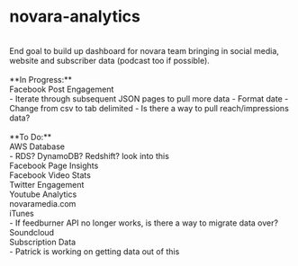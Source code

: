 # novara-analytics 
<br />
End goal to build up dashboard for novara team bringing in social media, website and subscriber data (podcast too if possible).<br />
<br />
**In Progress:** 	
<br /> Facebook Post Engagement	<br />
- Iterate through subsequent JSON pages to pull more data
- Format date
- Change from csv to tab delimited
- Is there a way to pull reach/impressions data?
<br /><br />
**To Do:**<br />
AWS Database<br />
- RDS? DynamoDB? Redshift? look into this	<br />
Facebook Page Insights	<br />
Facebook Video Stats	<br />
Twitter Engagement	<br />
Youtube Analytics	<br />
novaramedia.com	<br />
iTunes	<br />
- If feedburner API no longer works, is there a way to migrate data over?	<br />
Soundcloud	<br />
Subscription Data	<br />
- Patrick is working on getting data out of this
